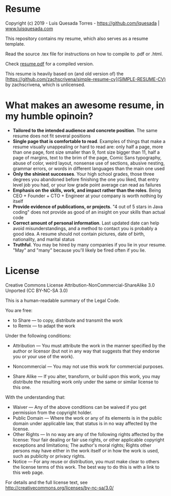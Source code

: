 # Resume
Copyright (c) 2019 - Luis Quesada Torres - https://github.com/lquesada | www.luisquesada.com

This repository contains my resume, which also serves as a resume template.

Read the source .tex file for instructions on how to compile to .pdf or .html.

Check [resume.pdf](resume.pdf) for a compiled version.

This resume is heavily based on (and old version of) the [https://github.com/zachscrivena/simple-resume-cv](SIMPLE-RESUME-CV) by zachscrivena, which is unlicensed.

# What makes an awesome resume, in my humble opinoin?
  - **Tailored to the intended audience and concrete position**. The same resume does not fit several positions
  - **Single page that is comfortable to read**. Examples of things that make a resume visually unappealing or hard to read are: only half a page, more than one page, font size smaller than 9, font size bigger than 11, half a page of margins, text to the brim of the page, Comic Sans typography, abuse of color, weird layout, nonsense use of sections, abusive nesting, grammar errors, or words in different languages than the main one used
  - **Only the shiniest successes**. Your high school grades, those three degrees you abandoned before finishing the one you liked, that entry level job you had, or your low grade point average can read as failures
  - **Emphasis on the skills, work, and impact rather than the roles**. Being CEO + Founder + CTO + Engineer at your company is worth nothing by itself
  - **Provide evidence of publications, or projects**. "4 out of 5 stars in Java coding" does not provide as good of an insight on your skills than actual code
  - **Correct amount of personal information**. Last updated date can help avoid misunderstandings, and a method to contact you is probably a good idea. A resume should not contain pictures, date of birth, nationality, and marital status
  - **Truthful**. You may be hired by many companies if you lie in your resume. "May" and "many" because you'll likely be fired often if you lie.

# License

Creative Commons License Attribution-NonCommercial-ShareAlike 3.0 Unported (CC BY-NC-SA 3.0)

This is a human-readable summary of the Legal Code.

You are free:

*   to Share — to copy, distribute and transmit the work
*   to Remix — to adapt the work

Under the following conditions:

*   Attribution — You must attribute the work in the manner specified by the author or licensor (but not in any way that suggests that they endorse you or your use of the work).

*   Noncommercial — You may not use this work for commercial purposes.

*   Share Alike — If you alter, transform, or build upon this work, you may distribute the resulting work only under the same or similar license to this one.

With the understanding that:

*   Waiver — Any of the above conditions can be waived if you get permission from the copyright holder.
*   Public Domain — Where the work or any of its elements is in the public domain under applicable law, that status is in no way affected by the license.
*   Other Rights — In no way are any of the following rights affected by the license:
       Your fair dealing or fair use rights, or other applicable copyright exceptions and limitations;
       The author's moral rights;
       Rights other persons may have either in the work itself or in how the work is used, such as publicity or privacy rights.
*   Notice — For any reuse or distribution, you must make clear to others the license terms of this work. The best way to do this is with a link to this web page.

For details and the full license text, see http://creativecommons.org/licenses/by-nc-sa/3.0/

